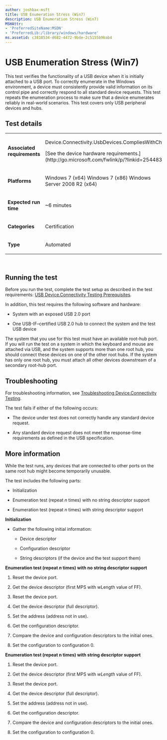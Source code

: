 ```yaml
---
author: joshbax-msft
title: USB Enumeration Stress (Win7)
description: USB Enumeration Stress (Win7)
MSHAttr:
- 'PreferredSiteName:MSDN'
- 'PreferredLib:/library/windows/hardware'
ms.assetid: c3818534-d682-4472-9bde-2c5155b9bab4
---
```


# USB Enumeration Stress (Win7)


This test verifies the functionality of a USB device when it is initially attached to a USB port. To correctly enumerate in the Windows environment, a device must consistently provide valid information on its control pipe and correctly respond to all standard device requests. This test repeats the enumeration process to make sure that a device enumerates reliably in real-world scenarios. This test covers only USB peripheral devices and hubs.

## Test details


<table>
<colgroup>
<col width="50%" />
<col width="50%" />
</colgroup>
<tbody>
<tr class="odd">
<td><p><strong>Associated requirements</strong></p></td>
<td><p>Device.Connectivity.UsbDevices.CompliesWithChap9</p>
<p>[See the device hardware requirements.](http://go.microsoft.com/fwlink/p/?linkid=254483)</p></td>
</tr>
<tr class="even">
<td><p><strong>Platforms</strong></p></td>
<td><p>Windows 7 (x64) Windows 7 (x86) Windows Server 2008 R2 (x64)</p></td>
</tr>
<tr class="odd">
<td><p><strong>Expected run time</strong></p></td>
<td><p>~6 minutes</p></td>
</tr>
<tr class="even">
<td><p><strong>Categories</strong></p></td>
<td><p>Certification</p></td>
</tr>
<tr class="odd">
<td><p><strong>Type</strong></p></td>
<td><p>Automated</p></td>
</tr>
</tbody>
</table>

 

## Running the test


Before you run the test, complete the test setup as described in the test requirements: [USB Device.Connectivity Testing Prerequisites](usb-deviceconnectivity-testing-prerequisites.md).

In addition, this test requires the following software and hardware:

-   System with an exposed USB 2.0 port

-   One USB-IF–certified USB 2.0 hub to connect the system and the test USB device

The system that you use for this test must have an available root-hub port. If you will run the test on a system in which the keyboard and mouse are attached via USB, and the system supports more than one root hub, you should connect these devices on one of the other root hubs. If the system has only one root hub, you must attach all other devices downstream of a secondary root-hub port.

## Troubleshooting


For troubleshooting information, see [Troubleshooting Device.Connectivity Testing](troubleshooting-deviceconnectivity-testing.md).

The test fails if either of the following occurs:

-   The device under test does not correctly handle any standard device request.

-   Any standard device request does not meet the response-time requirements as defined in the USB specification.

## More information


While the test runs, any devices that are connected to other ports on the same root hub might become temporarily unusable.

The test includes the following parts:

-   Initialization

-   Enumeration test (repeat *n* times) with no string descriptor support

-   Enumeration test (repeat *n* times) with string descriptor support

**Initialization**

-   Gather the following initial information:

    -   Device descriptor

    -   Configuration descriptor

    -   String descriptors (if the device and the test support them)

**Enumeration test (repeat *n* times) with no string descriptor support**

1.  Reset the device port.

2.  Get the device descriptor (first MPS with wLength value of FF).

3.  Reset the device port.

4.  Get the device descriptor (full descriptor).

5.  Set the address (address not in use).

6.  Get the configuration descriptor.

7.  Compare the device and configuration descriptors to the initial ones.

8.  Set the configuration to configuration 0.

**Enumeration test (repeat n times) with string descriptor support**

1.  Reset the device port.

2.  Get the device descriptor (first MPS with *wLength* value of FF).

3.  Reset the device port.

4.  Get the device descriptor (full descriptor).

5.  Set the address (address not in use).

6.  Get the configuration descriptor.

7.  Compare the device and configuration descriptors to the initial ones.

8.  Set the configuration to configuration 0.

 

 







